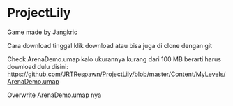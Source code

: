 # ProjectLily
Game made by Jangkric

Cara download tinggal klik download atau bisa juga di clone dengan git

Check ArenaDemo.umap kalo ukurannya kurang dari 100 MB berarti harus download dulu disini: https://github.com/JRTRespawn/ProjectLily/blob/master/Content/MyLevels/ArenaDemo.umap

Overwrite ArenaDemo.umap nya
